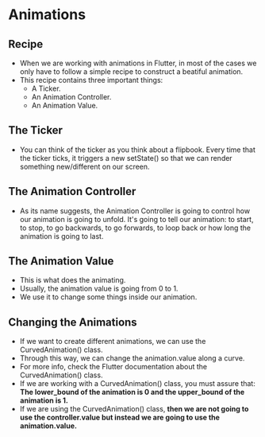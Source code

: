 # Animations

## Recipe
* When we are working with animations in Flutter, in most of the cases we only have to follow a simple recipe to construct a beatiful animation.
* This recipe contains three important things:
  * A Ticker.
  * An Animation Controller.
  * An Animation Value.

## The Ticker
* You can think of the ticker as you think about a flipbook. Every time that the ticker ticks, it triggers a new setState() so that we can render something new/different on our screen.

## The Animation Controller
* As its name suggests, the Animation Controller is going to control how our animation is going to unfold. It's going to tell our animation: to start, to stop, to go backwards, to go forwards, to loop back or how long the animation is going to last.

## The Animation Value
* This is what does the animating.
* Usually, the animation value is going from 0 to 1.
* We use it to change some things inside our animation.

## Changing the Animations
* If we want to create different animations, we can use the CurvedAnimation() class.
* Through this way, we can change the animation.value along a curve.
* For more info, check the Flutter documentation about the CurvedAnimation() class.
* If we are working with a CurvedAnimation() class, you must assure that: __The lower_bound of the animation is 0 and the upper_bound of the animation is 1.__
* If we are using the CurvedAnimation() class, __then we are not going to use the controller.value but instead we are going to use the animation.value.__

